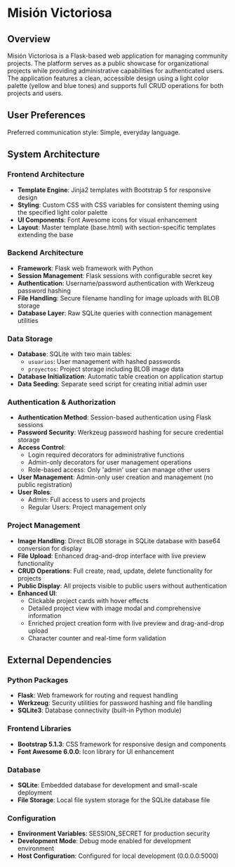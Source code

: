 # Misión Victoriosa

## Overview

Misión Victoriosa is a Flask-based web application for managing community projects. The platform serves as a public showcase for organizational projects while providing administrative capabilities for authenticated users. The application features a clean, accessible design using a light color palette (yellow and blue tones) and supports full CRUD operations for both projects and users.

## User Preferences

Preferred communication style: Simple, everyday language.

## System Architecture

### Frontend Architecture
- **Template Engine**: Jinja2 templates with Bootstrap 5 for responsive design
- **Styling**: Custom CSS with CSS variables for consistent theming using the specified light color palette
- **UI Components**: Font Awesome icons for visual enhancement
- **Layout**: Master template (base.html) with section-specific templates extending the base

### Backend Architecture
- **Framework**: Flask web framework with Python
- **Session Management**: Flask sessions with configurable secret key
- **Authentication**: Username/password authentication with Werkzeug password hashing
- **File Handling**: Secure filename handling for image uploads with BLOB storage
- **Database Layer**: Raw SQLite queries with connection management utilities

### Data Storage
- **Database**: SQLite with two main tables:
  - `usuarios`: User management with hashed passwords
  - `proyectos`: Project storage including BLOB image data
- **Database Initialization**: Automatic table creation on application startup
- **Data Seeding**: Separate seed script for creating initial admin user

### Authentication & Authorization
- **Authentication Method**: Session-based authentication using Flask sessions
- **Password Security**: Werkzeug password hashing for secure credential storage
- **Access Control**: 
  - Login required decorators for administrative functions
  - Admin-only decorators for user management operations
  - Role-based access: Only 'admin' user can manage other users
- **User Management**: Admin-only user creation and management (no public registration)
- **User Roles**: 
  - Admin: Full access to users and projects
  - Regular Users: Project management only

### Project Management
- **Image Handling**: Direct BLOB storage in SQLite database with base64 conversion for display
- **File Upload**: Enhanced drag-and-drop interface with live preview functionality
- **CRUD Operations**: Full create, read, update, delete functionality for projects
- **Public Display**: All projects visible to public users without authentication
- **Enhanced UI**: 
  - Clickable project cards with hover effects
  - Detailed project view with image modal and comprehensive information
  - Enriched project creation form with live preview and drag-and-drop upload
  - Character counter and real-time form validation

## External Dependencies

### Python Packages
- **Flask**: Web framework for routing and request handling
- **Werkzeug**: Security utilities for password hashing and file handling
- **SQLite3**: Database connectivity (built-in Python module)

### Frontend Libraries
- **Bootstrap 5.1.3**: CSS framework for responsive design and components
- **Font Awesome 6.0.0**: Icon library for UI enhancement

### Database
- **SQLite**: Embedded database for development and small-scale deployment
- **File Storage**: Local file system storage for the SQLite database file

### Configuration
- **Environment Variables**: SESSION_SECRET for production security
- **Development Mode**: Debug mode enabled for development environment
- **Host Configuration**: Configured for local development (0.0.0.0:5000)